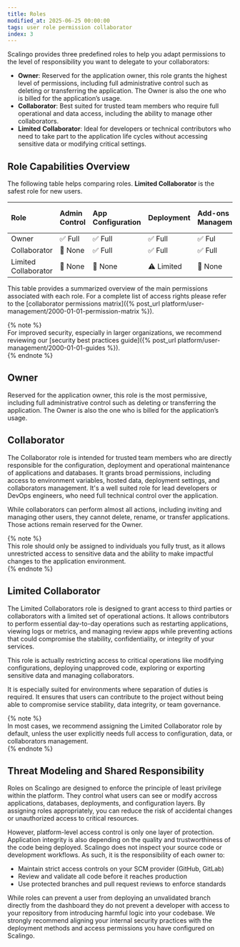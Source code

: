 ```yaml
---
title: Roles
modified_at: 2025-06-25 00:00:00
tags: user role permission collaborator
index: 3
---
```


Scalingo provides three predefined roles to help you adapt permissions to the level of responsibility you want to delegate to your collaborators:

* **Owner**: Reserved for the application owner, this role grants the highest level of permissions, including full administrative control such as deleting or transferring the application. The Owner is also the one who is billed for the application’s usage.  
* **Collaborator**: Best suited for trusted team members who require full operational and data access, including the ability to manage other collaborators.  
* **Limited** **Collaborator**: Ideal for developers or technical contributors who need to take part to the application life cycles without accessing sensitive data or modifying critical settings.

## Role Capabilities Overview

The following table helps comparing roles. **Limited Collaborator** is the safest role for new users.

| Role | Admin Control | App Configuration | Deployment | Add-ons Management | Collaborator Management | Access Data & Secrets |
| :---- | :---- | :---- | :---- | :---- | :---- | :---- |
| Owner | ✅ Full | ✅ Full | ✅ Full | ✅ Ful | ✅ Full | ✅ Full |
| Collaborator | 🚫 None | ✅ Full | ✅ Full | ✅ Full | ✅ Full | ✅ Full |
| Limited Collaborator | 🚫 None | 🚫 None | ⚠️ Limited | 🚫 None | 🚫 None | 🚫 None |

This table provides a summarized overview of the main permissions associated with each role. For a complete list of access rights please refer to the [collaborator permissions matrix]({% post_url platform/user-management/2000-01-01-permission-matrix %}).

{% note %}  
For improved security, especially in larger organizations, we recommend reviewing our [security best practices guide]({% post_url platform/user-management/2000-01-01-guides %}).  
{% endnote %}

## Owner

Reserved for the application owner, this role is the most permissive, including full administrative control such as deleting or transferring the application. The Owner is also the one who is billed for the application’s usage.

## Collaborator

The Collaborator role is intended for trusted team members who are directly responsible for the configuration, deployment and operational maintenance of applications and databases. It grants broad permissions, including access to environment variables, hosted data, deployment settings, and collaborators management. It's a well suited role for lead developers or DevOps engineers, who need full technical control over the application.

While collaborators can perform almost all actions, including inviting and managing other users, they cannot delete, rename, or transfer applications. Those actions remain reserved for the Owner.

{% note %}  
This role should only be assigned to individuals you fully trust, as it allows unrestricted access to sensitive data and the ability to make impactful changes to the application environment.  
{% endnote %}

## Limited Collaborator

The Limited Collaborators role is designed to grant access to third parties or collaborators with a limited set of operational actions. It allows contributors to perform essential day-to-day operations such as restarting applications, viewing logs or metrics, and managing review apps while preventing actions that could compromise the stability, confidentiality, or integrity of your services.

This role is actually restricting access to critical operations like modifying configurations, deploying unapproved code, exploring or exporting sensitive data and managing collaborators.

It is especially suited for environments where separation of duties is required. It ensures that users can contribute to the project without being able to compromise service stability, data integrity, or team governance.

{% note %}  
In most cases, we recommend assigning the Limited Collaborator role by default, unless the user explicitly needs full access to configuration, data, or collaborators management.  
{% endnote %}

## Threat Modeling and Shared Responsibility

Roles on Scalingo are designed to enforce the principle of least privilege within the platform. They control what users can see or modify accross applications, databases, deployments, and configuration layers. By assigning roles appropriately, you can reduce the risk of accidental changes or unauthorized access to critical resources.

However, platform-level access control is only one layer of protection. Application integrity is also depending on the quality and trustworthiness of the code being deployed. Scalingo does not inspect your source code or development workflows. As such, it is the responsibility of each owner to:

* Maintain strict access controls on your SCM provider (GitHub, GitLab)  
* Review and validate all code before it reaches production  
* Use protected branches and pull request reviews to enforce standards

While roles can prevent a user from deploying an unvalidated branch directly from the dashboard they do not prevent a developer with access to your repository from introducing harmful logic into your codebase. We strongly recommend aligning your internal security practices with the deployment methods and access permissions you have configured on Scalingo.